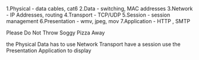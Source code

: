 1.Physical - data cables, cat6
2.Data - switching,  MAC addresses
3.Network - IP Addresses, routing
4.Transport - TCP/UDP
5.Session - session management
6.Presentation - wmv, jpeg, mov
7.Application - HTTP , SMTP


Please
Do
Not
Throw
Soggy
Pizza
Away

the Physical Data
has to use Network Transport
have a session
use the Presentation Application to display